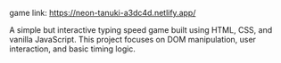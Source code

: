 game link: https://neon-tanuki-a3dc4d.netlify.app/

A simple but interactive typing speed game built using HTML, CSS, and vanilla JavaScript. This project focuses on DOM manipulation, user interaction, and basic timing logic.
